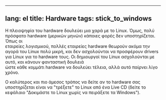 
---
lang: el
title: Hardware
tags: stick_to_windows
---

Η πλειοψηφία του hardware δουλεύει μια χαρά με το Linux. Όμως, πολύ πρόσφατο 
hardware (μερικών μηνών) κάποιες φορές δεν υποστηρίζεται. Όπως οι  
εταιρείες λογισμικού, πολλές εταιρείες hardware θεωρούν ακόμα την αγορά του Linux 
πολύ μικρή, και δεν ασχολούνται να προσφέρουν drivers για Linux για το 
hardware τους. Οι δημιουργοί του Linux ασχολούνται με αυτό, και κάνουν φανταστική δουλειά  
ώστε κάθε κομμάτι hardware να δουλεύει τέλεια, αλλά αυτό παίρνει λίγο χρόνο.

Ο καλύτερος και πιο άμεσος τρόπος να δείτε αν το 
hardware σας υποστηρίζεται είναι να "τρέξετε" το Linux από ένα Live CD (δείτε το 
κεφάλαιο "Δοκιμάστε το Linux χωρίς να πειράξετε τα Windows").

